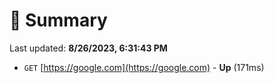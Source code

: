 # 📖 Summary
Last updated: **8/26/2023, 6:31:43 PM**

- `GET` [https://google.com](https://google.com) - **Up** (171ms)
